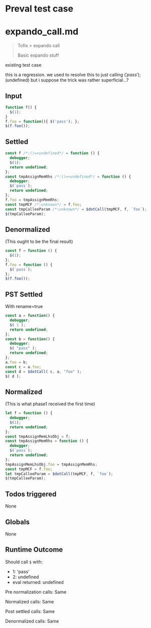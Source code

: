 # Preval test case

# expando_call.md

> Tofix > expando call
>
> Basic expando stuff

existing test case

this is a regression. we used to resolve this to just calling $('pass');$(undefined)
but i suppose the trick was rather superficial...?

## Input

`````js filename=intro
function f() {
  $(1);
}
f.foo = function(){ $('pass'); };
$(f.foo());
`````


## Settled


`````js filename=intro
const f /*:()=>undefined*/ = function () {
  debugger;
  $(1);
  return undefined;
};
const tmpAssignMemRhs /*:()=>undefined*/ = function () {
  debugger;
  $(`pass`);
  return undefined;
};
f.foo = tmpAssignMemRhs;
const tmpMCF /*:unknown*/ = f.foo;
const tmpCalleeParam /*:unknown*/ = $dotCall(tmpMCF, f, `foo`);
$(tmpCalleeParam);
`````


## Denormalized
(This ought to be the final result)

`````js filename=intro
const f = function () {
  $(1);
};
f.foo = function () {
  $(`pass`);
};
$(f.foo());
`````


## PST Settled
With rename=true

`````js filename=intro
const a = function() {
  debugger;
  $( 1 );
  return undefined;
};
const b = function() {
  debugger;
  $( "pass" );
  return undefined;
};
a.foo = b;
const c = a.foo;
const d = $dotCall( c, a, "foo" );
$( d );
`````


## Normalized
(This is what phase1 received the first time)

`````js filename=intro
let f = function () {
  debugger;
  $(1);
  return undefined;
};
const tmpAssignMemLhsObj = f;
const tmpAssignMemRhs = function () {
  debugger;
  $(`pass`);
  return undefined;
};
tmpAssignMemLhsObj.foo = tmpAssignMemRhs;
const tmpMCF = f.foo;
let tmpCalleeParam = $dotCall(tmpMCF, f, `foo`);
$(tmpCalleeParam);
`````


## Todos triggered


None


## Globals


None


## Runtime Outcome


Should call `$` with:
 - 1: 'pass'
 - 2: undefined
 - eval returned: undefined

Pre normalization calls: Same

Normalized calls: Same

Post settled calls: Same

Denormalized calls: Same
